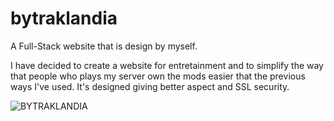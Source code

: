 # bytraklandia
A Full-Stack website that is design by myself.

I have decided to create a website for entretainment and to simplify the way that people who plays my server own the mods easier that the previous ways I've used.
It's designed giving better aspect and SSL security.

![BYTRAKLANDIA](https://github.com/user-attachments/assets/76c1ee5e-b375-4781-bde6-1feee63f55c2)
